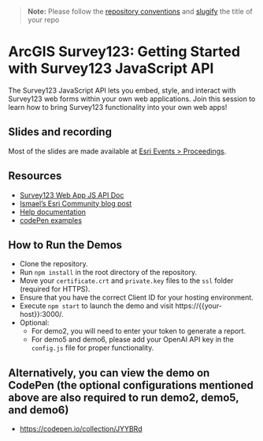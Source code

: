 > **Note:** Please follow the [repository conventions](https://github.com/EsriDevEvents/contributor-guides/blob/main/conventions.md#conventions-for-repositories) and [slugify](https://slugify.online/) the title of your repo

# ArcGIS Survey123: Getting Started with Survey123 JavaScript API

The Survey123 JavaScript API lets you embed, style, and interact with Survey123 web forms within your own web applications. Join this session to learn how to bring Survey123 functionality into your own web apps!

## Slides and recording

Most of the slides are made available at [Esri Events > Proceedings](https://www.esri.com/en-us/about/events/index/proceedings).

## Resources
- [Survey123 Web App JS API Doc](https://developers.arcgis.com/survey123/api-reference/web-app)
- [Ismael’s Esri Community blog post](https://community.esri.com/t5/arcgis-survey123-blog/introducing-the-survey123-web-app-javascript-api/ba-p/896667)
- [Help documentation](https://developers.arcgis.com/survey123/api-reference/web-app/)
- [codePen examples](https://codepen.io/survey123/collections/)

## How to Run the Demos
- Clone the repository.
- Run `npm install` in the root directory of the repository.
- Move your `certificate.crt` and `private.key` files to the `ssl` folder (required for HTTPS).
- Ensure that you have the correct Client ID for your hosting environment.
- Execute `npm start` to launch the demo and visit https://{{your-host}}:3000/.
- Optional:
   - For demo2, you will need to enter your token to generate a report.
   - For demo5 and demo6, please add your OpenAI API key in the `config.js` file for proper functionality.

## Alternatively, you can view the demo on CodePen (the optional configurations mentioned above are also required to run demo2, demo5, and demo6)
- https://codepen.io/collection/JYYBRd
